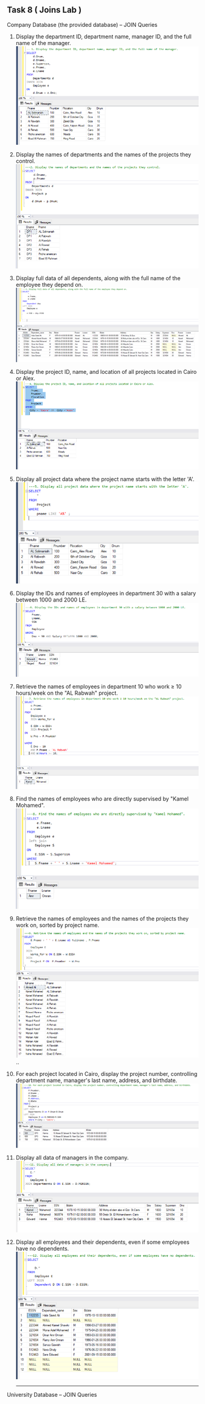﻿## Task 8 ( Joins Lab ) 
Company Database (the provided database) – JOIN Queries 

1. Display the department ID, department name, manager ID, and the full name of the manager.
![](image/a.PNG)

2. Display the names of departments and the names of the projects they control. 
![](image/s.PNG)

3. Display full data of all dependents, along with the full name of the employee they depend on.
![](image/d.PNG)

4. Display the project ID, name, and location of all projects located in Cairo or Alex. 
![](image/f.PNG)

5. Display all project data where the project name starts with the letter 'A'. 
![](image/g.PNG)

6. Display the IDs and names of employees in department 30 with a salary between 1000 and 2000 LE. 
![](image/h.PNG)

7. Retrieve the names of employees in department 10 who work ≥ 10 hours/week on the "AL Rabwah" project.
![](image/j.PNG) 

8. Find the names of employees who are directly supervised by "Kamel Mohamed". 
![](image/k.PNG)

9. Retrieve the names of employees and the names of the projects they work on, sorted by project name.
![](image/l.PNG)..

10. For each project located in Cairo, display the project number, controlling department name, manager's last name, 
address, and birthdate.
![](image/q.PNG)
	
	
11. Display all data of managers in the company.
![](image/w.PNG)

12. Display all employees and their dependents, even if some employees have no dependents.
![](image/e.PNG)
	

	--------------------------------------------------------------------------------------------------------------------------------------------- 
University Database – JOIN Queries 




